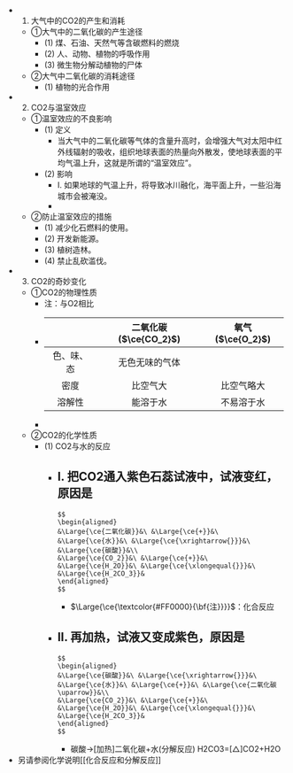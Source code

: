 -
  1. 大气中的CO2的产生和消耗
	- ①大气中的二氧化碳的产生途径
		- (1) 煤、石油、天然气等含碳燃料的燃烧
		- (2) 人、动物、植物的呼吸作用
		- (3) 微生物分解动植物的尸体
	- ②大气中二氧化碳的消耗途径
		- (1) 植物的光合作用
-
  2. CO2与温室效应
	- ①温室效应的不良影响
		- (1) 定义
			- 当大气中的二氧化碳等气体的含量升高时，会增强大气对太阳中红外线辐射的吸收，组织地球表面的热量向外散发，使地球表面的平均气温上升，这就是所谓的“温室效应”。
		- (2) 影响
			- I. 如果地球的气温上升，将导致冰川融化，海平面上升，一些沿海城市会被淹没。
			-
	- ②防止温室效应的措施
		- (1) 减少化石燃料的使用。
		- (2) 开发新能源。
		- (3) 植树造林。
		- (4) 禁止乱砍滥伐。
-
  3. CO2的奇妙变化
	- ①CO2的物理性质
		- 注：与O2相比
		-
		  |  | 二氧化碳($\ce{CO_2}$) | 氧气($\ce{O_2}$) |
		  | :----: | :----: | :----: |
		  | 色、味、态 | 无色无味的气体 |
		  | 密度 | 比空气大 | 比空气略大 |
		  | 溶解性 | 能溶于水 | 不易溶于水 |
		-
	- ②CO2的化学性质
		- (1) CO2与水的反应
			- I. 把CO2通入紫色石蕊试液中，试液变红，原因是
				-
				  $$
				  \begin{aligned}
				  &\Large{\ce{二氧化碳}}&\ &\Large{\ce{+}}&\ &\Large{\ce{水}}&\ &\Large{\ce{\xrightarrow{}}}&\ &\Large{\ce{碳酸}}&\\
				  &\Large{\ce{CO_2}}&\ &\Large{\ce{+}}&\ &\Large{\ce{H_2O}}&\ &\Large{\ce{\xlongequal{}}}&\ &\Large{\ce{H_2CO_3}}&
				  \end{aligned}
				  $$
				- $\Large{\ce{\textcolor{#FF0000}{\bf{注}}}}$：化合反应
			- II. 再加热，试液又变成紫色，原因是
				-
				  $$
				  \begin{aligned}
				  &\Large{\ce{碳酸}}&\ &\Large{\ce{\xrightarrow{}}}&\ &\Large{\ce{水}}&\ &\Large{\ce{+}}&\ &\Large{\ce{二氧化碳\uparrow}}&\\
				  &\Large{\ce{CO_2}}&\ &\Large{\ce{+}}&\ &\Large{\ce{H_2O}}&\ &\Large{\ce{\xlongequal{}}}&\ &\Large{\ce{H_2CO_3}}&
				  \end{aligned}
				  $$
				- 碳酸->[加热]二氧化碳+水(分解反应)
				  H2CO3=[△]CO2+H2O
- 另请参阅化学说明[[化合反应和分解反应]]